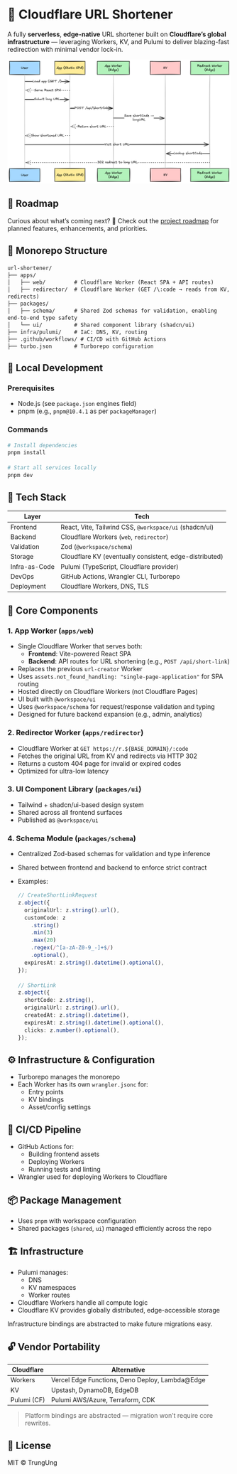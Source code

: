 # 🔗 Cloudflare URL Shortener

A fully **serverless**, **edge-native** URL shortener built on **Cloudflare’s global infrastructure** — leveraging Workers, KV, and Pulumi to deliver blazing-fast redirection with minimal vendor lock-in.

![Architecture Diagram](./assets/url-shortener.png)

## 🚀 Roadmap

Curious about what’s coming next?
📍 Check out the [project roadmap](https://r.trungung.com/url-shortener-roadmap) for planned features, enhancements, and priorities.

## 📁 Monorepo Structure

```
url-shortener/
├── apps/
│   ├── web/         # Cloudflare Worker (React SPA + API routes)
│   ├── redirector/  # Cloudflare Worker (GET /\:code → reads from KV, redirects)
├── packages/
│   ├── schema/      # Shared Zod schemas for validation, enabling end-to-end type safety
│   └── ui/          # Shared component library (shadcn/ui)
├── infra/pulumi/    # IaC: DNS, KV, routing
├── .github/workflows/ # CI/CD with GitHub Actions
├── turbo.json       # Turborepo configuration

```

## 🧪 Local Development

### Prerequisites

- Node.js (see `package.json` engines field)
- pnpm (e.g., `pnpm@10.4.1` as per `packageManager`)

### Commands

```bash
# Install dependencies
pnpm install

# Start all services locally
pnpm dev
```

## 🧰 Tech Stack

| Layer         | Tech                                                    |
| ------------- | ------------------------------------------------------- |
| Frontend      | React, Vite, Tailwind CSS, `@workspace/ui` (shadcn/ui)  |
| Backend       | Cloudflare Workers (`web`, `redirector`)                |
| Validation    | Zod (`@workspace/schema`)                               |
| Storage       | Cloudflare KV (eventually consistent, edge-distributed) |
| Infra-as-Code | Pulumi (TypeScript, Cloudflare provider)                |
| DevOps        | GitHub Actions, Wrangler CLI, Turborepo                 |
| Deployment    | Cloudflare Workers, DNS, TLS                            |

## 🧩 Core Components

### 1. **App Worker** (`apps/web`)

- Single Cloudflare Worker that serves both:
  - **Frontend**: Vite-powered React SPA
  - **Backend**: API routes for URL shortening (e.g., `POST /api/short-link`)
- Replaces the previous `url-creator` Worker
- Uses `assets.not_found_handling: "single-page-application"` for SPA routing
- Hosted directly on Cloudflare Workers (not Cloudflare Pages)
- UI built with `@workspace/ui`
- Uses `@workspace/schema` for request/response validation and typing
- Designed for future backend expansion (e.g., admin, analytics)

### 2. **Redirector Worker** (`apps/redirector`)

- Cloudflare Worker at `GET https://r.${BASE_DOMAIN}/:code`
- Fetches the original URL from KV and redirects via HTTP 302
- Returns a custom 404 page for invalid or expired codes
- Optimized for ultra-low latency

### 3. **UI Component Library** (`packages/ui`)

- Tailwind + shadcn/ui-based design system
- Shared across all frontend surfaces
- Published as `@workspace/ui`

### 4. **Schema Module** (`packages/schema`)

- Centralized Zod-based schemas for validation and type inference
- Shared between frontend and backend to enforce strict contract
- Examples:

  ```ts
  // CreateShortLinkRequest
  z.object({
    originalUrl: z.string().url(),
    customCode: z
      .string()
      .min(3)
      .max(20)
      .regex(/^[a-zA-Z0-9_-]+$/)
      .optional(),
    expiresAt: z.string().datetime().optional(),
  });

  // ShortLink
  z.object({
    shortCode: z.string(),
    originalUrl: z.string().url(),
    createdAt: z.string().datetime(),
    expiresAt: z.string().datetime().optional(),
    clicks: z.number().optional(),
  });
  ```

## ⚙️ Infrastructure & Configuration

- Turborepo manages the monorepo
- Each Worker has its own `wrangler.jsonc` for:
  - Entry points
  - KV bindings
  - Asset/config settings

## 🔄 CI/CD Pipeline

- GitHub Actions for:
  - Building frontend assets
  - Deploying Workers
  - Running tests and linting
- Wrangler used for deploying Workers to Cloudflare

## 📦 Package Management

- Uses `pnpm` with workspace configuration
- Shared packages (`shared`, `ui`) managed efficiently across the repo

## 🏗️ Infrastructure

- Pulumi manages:
  - DNS
  - KV namespaces
  - Worker routes
- Cloudflare Workers handle all compute logic
- Cloudflare KV provides globally distributed, edge-accessible storage

Infrastructure bindings are abstracted to make future migrations easy.

## 🔓 Vendor Portability

| Cloudflare  | Alternative                                     |
| ----------- | ----------------------------------------------- |
| Workers     | Vercel Edge Functions, Deno Deploy, Lambda@Edge |
| KV          | Upstash, DynamoDB, EdgeDB                       |
| Pulumi (CF) | Pulumi AWS/Azure, Terraform, CDK                |

> Platform bindings are abstracted — migration won’t require core rewrites.

## 📜 License

MIT © TrungUng
